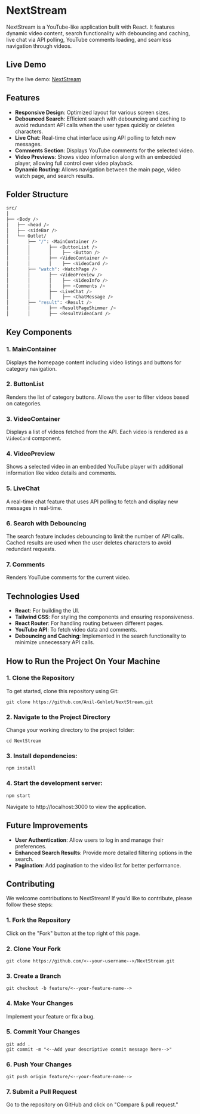 # NextStream

NextStream is a YouTube-like application built with React. It features dynamic video content, search functionality with debouncing and caching, live chat via API polling, YouTube comments loading, and seamless navigation through videos.

## Live Demo
Try the live demo: [NextStream](https://next-stream.netlify.app/)


## Features

- **Responsive Design**: Optimized layout for various screen sizes.
- **Debounced Search**: Efficient search with debouncing and caching to avoid redundant API calls when the user types quickly or deletes characters.
- **Live Chat**: Real-time chat interface using API polling to fetch new messages.
- **Comments Section**: Displays YouTube comments for the selected video.
- **Video Previews**: Shows video information along with an embedded player, allowing full control over video playback.
- **Dynamic Routing**: Allows navigation between the main page, video watch page, and search results.

## Folder Structure

```bash
src/
│
├── <Body />
│   ├── <head />
│   ├── <sideBar />
│   └── Outlet/
│       ├── "/": <MainContainer />
│       │       ├── <ButtonList />
│       │       │    ├── <Button />
│       │       ├── <VideoContainer />
│       │       │    ├── <VideoCard />
│       ├── "watch": <WatchPage />
│       │       ├── <VideoPreview />
│       │       │    ├── <VideoInfo />
│       │       │    ├── <Comments />
│       │       ├── <LiveChat />
│       │       │    ├── <ChatMessage />
│       ├── "result": <Result />
│       │       ├── <ResultPageShimmer />
│       │       ├── <ResultVideoCard />
```

## Key Components

### 1. **MainContainer**
   Displays the homepage content including video listings and buttons for category navigation.

### 2. **ButtonList**
   Renders the list of category buttons. Allows the user to filter videos based on categories.

### 3. **VideoContainer**
   Displays a list of videos fetched from the API. Each video is rendered as a `VideoCard` component.

### 4. **VideoPreview**
   Shows a selected video in an embedded YouTube player with additional information like video details and comments.

### 5. **LiveChat**
   A real-time chat feature that uses API polling to fetch and display new messages in real-time.

### 6. **Search with Debouncing**
   The search feature includes debouncing to limit the number of API calls. Cached results are used when the user deletes characters to avoid redundant requests.

### 7. **Comments**
   Renders YouTube comments for the current video.

## Technologies Used

- **React**: For building the UI.
- **Tailwind CSS**: For styling the components and ensuring responsiveness.
- **React Router**: For handling routing between different pages.
- **YouTube API**: To fetch video data and comments.
- **Debouncing and Caching**: Implemented in the search functionality to minimize unnecessary API calls.

## How to Run the Project On Your Machine 

### 1. Clone the Repository
To get started, clone this repository using Git:

    git clone https://github.com/Anil-Gehlot/NextStream.git

### 2. Navigate to the Project Directory
Change your working directory to the project folder:

    cd NextStream

### 3. Install dependencies:

    npm install

### 4. Start the development server:

    npm start

Navigate to http://localhost:3000 to view the application.


## Future Improvements

- **User Authentication**: Allow users to log in and manage their preferences.
- **Enhanced Search Results**: Provide more detailed filtering options in the search.
- **Pagination**: Add pagination to the video list for better performance.


## Contributing

We welcome contributions to NextStream! If you'd like to contribute, please follow these steps:

### 1. Fork the Repository
Click on the "Fork" button at the top right of this page.

### 2. Clone Your Fork

    git clone https://github.com/<--your-username-->/NextStream.git

### 3. Create a Branch

    git checkout -b feature/<--your-feature-name-->

### 4. Make Your Changes
Implement your feature or fix a bug.

### 5. Commit Your Changes

    git add .
    git commit -m "<--Add your descriptive commit message here-->"

### 6. Push Your Changes

    git push origin feature/<--your-feature-name-->

### 7. Submit a Pull Request
Go to the repository on GitHub and click on "Compare & pull request."